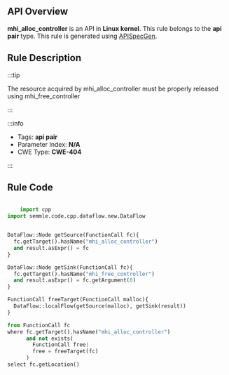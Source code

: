 ---
---


## API Overview
**mhi_alloc_controller** is an API in **Linux kernel**. This rule belongs to the **api pair** type. This rule is generated using [APISpecGen](../../tools/APISpecGen).
## Rule Description

:::tip

The resource acquired by mhi_alloc_controller must be properly released using mhi_free_controller

:::

:::info

- Tags: **api pair**
- Parameter Index: **N/A**
- CWE Type: **CWE-404**

:::

## Rule Code
```python

    import cpp
import semmle.code.cpp.dataflow.new.DataFlow


DataFlow::Node getSource(FunctionCall fc){
  fc.getTarget().hasName("mhi_alloc_controller")
  and result.asExpr() = fc
}

DataFlow::Node getSink(FunctionCall fc){
  fc.getTarget().hasName("mhi_free_controller")
  and result.asExpr() = fc.getArgument(0)
}

FunctionCall freeTarget(FunctionCall malloc){
  DataFlow::localFlow(getSource(malloc), getSink(result))
}

from FunctionCall fc
where fc.getTarget().hasName("mhi_alloc_controller")
      and not exists(
        FunctionCall free| 
        free = freeTarget(fc)
      )
select fc.getLocation()

    
```